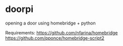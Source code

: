 # doorpi
opening a door using homebridge + python

Requirements:
https://github.com/nfarina/homebridge
https://github.com/pponce/homebridge-script2
